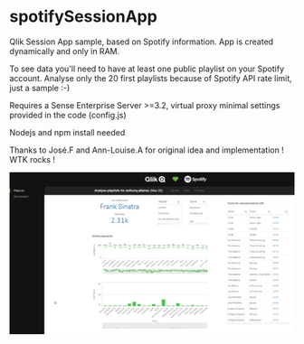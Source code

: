 # spotifySessionApp
Qlik Session App sample, based on Spotify information. App is created dynamically and only in RAM.

To see data you'll need to have at least one public playlist on your Spotify account. Analyse only the 20 first playlists because of Spotify API rate limit, just a sample :-)

Requires a Sense Enterprise Server >=3.2, virtual proxy minimal settings provided in the code (config.js)

Nodejs and npm install needed

Thanks to José.F and Ann-Louise.A for original idea and implementation ! WTK rocks !

![alt text](https://raw.githubusercontent.com/aalteirac/spotifySessionApp/27201dacd1ce35f144ba318e17303729d1921036/thumb.png "screen-shot")
